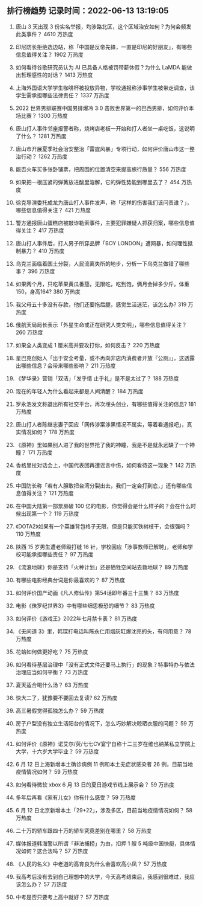 
## 排行榜趋势 记录时间：2022-06-13 13:19:05
  
  1. 唐山 3 天出现 3 份实名举报，均涉路北区，这个区域治安如何？为何会频发此类事件？ 4610 万热度
    
  2. 印尼防长拒绝选边站，称「中国是反帝先锋，一直是印尼的好朋友」，有哪些信息值得关注？ 1902 万热度
    
  3. 如何看待谷歌研究员认为 AI 已具备人格被罚带薪休假？为什么 LaMDA 能做出哲理感性的对话？ 1413 万热度
    
  4. 上海外国语大学学生咖啡杯被投放异物，学校通报称涉事学生被带走调查，该学生需承担哪些法律责任？ 1337 万热度
    
  5. 2022 世界男排联赛中国男排爆冷 3:0 击败世界第一的巴西男排，如何评价本场比赛？ 1300 万热度
    
  6. 唐山打人事件邻座报警者称，烧烤店老板一开始和打人者坐一桌吃饭，这说明了什么？ 1281 万热度
    
  7. 唐山市开展夏季社会治安整治「雷霆风暴」专项行动，如何评价唐山市这一整治行动？ 1262 万热度
    
  8. 能否火车买多张卧铺票，把周围的位置清空来提高旅行质量？ 556 万热度
    
  9. 如果把一根压紧的弹簧放进酸里溶解，它的弹性势能到哪里去了？ 454 万热度
    
  10. 徐克导演委托成龙为唐山打人事件发声，称「这样的伤害我们该问责谁？」，哪些信息值得关注？ 421 万热度
    
  11. 警方通报唐山蛋糕店被敲诈勒索事件，主要犯罪嫌疑人抓获归案，哪些信息值得关注？ 417 万热度
    
  12. 唐山打人事件后，打人男子所穿品牌「BOY LONDON」遭网暴，如何理性抵制暴力？ 410 万热度
    
  13. 乌克兰面临着国土分裂，人民流离失所的地步，分析一下乌克兰做错了哪些事？ 396 万热度
    
  14. 如果两个月，只吃苹果黄瓜番茄，无限吃，吃到饱，俩月会掉多少斤，体重150，身高164? 380 万热度
    
  15. 我父母五十多没有存款，他们还要拖后腿，感觉生活迷茫，该怎么办? 319 万热度
    
  16. 俄航天局局长表示「外星生命或正在研究人类文明」，哪些信息值得关注？ 260 万热度
    
  17. 如果全人类变成 1 厘米高并要攻打你，如何反击？ 220 万热度
    
  18. 星巴克创始人「出于安全考量，或不再向非店内消费者开放『公厕』」，这透露出哪些信息？会带来哪些影响？ 211 万热度
    
  19. 《梦华录》营销「双洁」「发乎情 止乎礼」是不是太过了？ 188 万热度
    
  20. 现在的年轻人为什么看起来都是人间清醒？ 184 万热度
    
  21. 罗永浩发文称退出所有社交平台，再次埋头创业，有哪些值得关注的信息? 181 万热度
    
  22. 唐山打人者陈继志妻子回应「网传涉案涉黑情况不属实，等着看通报吧」，真实情况如何？ 178 万热度
    
  23. 《原神》里如果别人进了我的世界抢了我的神瞳，我是不是就永远缺了一个神瞳？ 171 万热度
    
  24. 香格里拉对话会上，中国代表团再遭谣言中伤，如何看待这一现象？ 142 万热度
    
  25. 中国防长称「若有人胆敢把台湾分裂出去，我们一定会打到底，」还有哪些信息值得关注？ 121 万热度
    
  26. 在中国大陆第一部票房破 100 亿的电影，你觉得会是什么样子的？会在什么时候出现第一个？ 119 万热度
    
  27. 《DOTA2》如果有一个英雄背包格子无限，但是只能买铁树枝干，会很强吗？ 110 万热度
    
  28. 陕西 15 岁男生遭老师殴打缝 16 针，学校回应「涉事教师已解聘」，老师和学校可能承担哪些责任？ 97 万热度
    
  29. 《流浪地球》你是支持「火种计划」还是牺牲空间站去救地球？ 89 万热度
    
  30. 有哪些电影经典台词是你最喜欢的？ 87 万热度
    
  31. 如何评价国产动画《凡人修仙传》第54话即年番三十三集？ 83 万热度
    
  32. 电影《侏罗纪世界3》中有哪些细思极恐的细节？ 83 万热度
    
  33. 如何评价《游戏王》2022年七月禁卡表？ 81 万热度
    
  34. 《无间道 3》里，韩琛打电话叫陈永仁用烟灰缸爆沈亮的头，有何用意？ 78 万热度
    
  35. 花蛤如何做更好吃？ 75 万热度
    
  36. 如何看待基层治理中「没有正式文件还要马上执行」的现象？特事特办与依法治理应当如何平衡？ 73 万热度
    
  37. 夏天适合喝什么汤？ 63 万热度
    
  38. 快大二了，犹豫要不要回去复读? 62 万热度
    
  39. 高三暑假觉得孤独怎么办？ 59 万热度
    
  40. 房子户型没有独立生活阳台的情况下，怎么巧妙解决晾晒衣服的问题？ 59 万热度
    
  41. 如何评价《原神》诺艾尔/荧/七七CV宴宁自称十二三岁在维也纳某私立学院上大学，十六岁大学毕业？ 59 万热度
    
  42. 6 月 12 日上海新增本土确诊病例 11 例和本土无症状感染者 26 例，目前当地疫情情况如何？ 59 万热度
    
  43. 如何看待微软 xbox  6 月 13 日的夏日游戏节线上展示会？ 59 万热度
    
  44. 多年后再看《家有儿女》你有什么感受？ 59 万热度
    
  45. 6 月 12 日北京新增本土「29+22」，涉及多区，目前当地疫情情况如何？ 58 万热度
    
  46. 二十万的轿车跟四十万的轿车究竟差别在哪里？ 58 万热度
    
  47. 媒体报道韩海警以所谓「非法捕捞」为由，扣押 1 艘 5 吨级中国快艇，具体情况如何？这合法吗？ 57 万热度
    
  48. 《人民的名义》中老道的高育良为什么会喜欢高小凤？ 57 万热度
    
  49. 我高考后没有去到自己理想中的大学，今天高考结束后，我感到很难过，我应该怎么办？ 57 万热度
    
  50. 中考是否只要考上高中就好？ 57 万热度
    